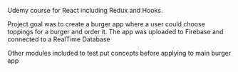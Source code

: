 Udemy course for React including Redux and Hooks. 

Project goal was to create a burger app where a user could choose toppings for a burger and order it. The app was uploaded to Firebase
and connected to a RealTime Database

Other modules included to test put concepts before applying to main burger app
